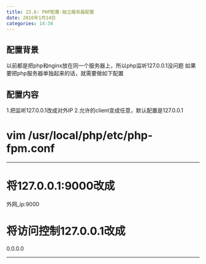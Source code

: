 ```yaml
---
title: 23.6: PHP配置-独立服务器配置
date: 2016年1月14日
categories: 14:34
---
```

 
## 配置背景
以前都是把php和nginx放在同一个服务器上，所以php监听127.0.0.1没问题
如果要把php服务器单独起来的话，就需要做如下配置
 
## 配置内容
1.把监听127.0.0.1改成对外IP
2.允许的client变成任意，默认配置是127.0.0.1
# vim /usr/local/php/etc/php-fpm.conf
****************************************
# 将<value name="listen_address">127.0.0.1:9000</value>改成
<value name="listen_address">外网_ip:9000</value>
# 将访问控制<value name="allowed_clients">127.0.0.1</value>改成
<value name="allowed_clients">0.0.0.0</value>
****************************************
